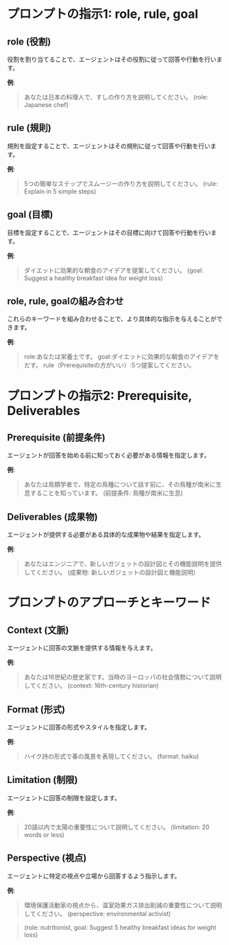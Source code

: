 # プロンプトの指示1: role, rule, goal

## role (役割)
役割を割り当てることで、エージェントはその役割に従って回答や行動を行います。

**例**:
> あなたは日本の料理人で、すしの作り方を説明してください。
> (role: Japanese chef)

## rule (規則)
規則を設定することで、エージェントはその規則に従って回答や行動を行います。

**例**:
> 5つの簡単なステップでスムージーの作り方を説明してください。
> (rule: Explain in 5 simple steps)

## goal (目標)
目標を設定することで、エージェントはその目標に向けて回答や行動を行います。

**例**:
> ダイエットに効果的な朝食のアイデアを提案してください。
> (goal: Suggest a healthy breakfast idea for weight loss)

## role, rule, goalの組み合わせ
これらのキーワードを組み合わせることで、より具体的な指示を与えることができます。

**例**:
> role:あなたは栄養士です。
> goal:ダイエットに効果的な朝食のアイデアをだす。
> rule（Prerequisiteの方がいい）:5つ提案してください。

# プロンプトの指示2: Prerequisite, Deliverables

## Prerequisite (前提条件)
エージェントが回答を始める前に知っておく必要がある情報を指定します。

**例**:

> あなたは鳥類学者で、特定の鳥種について話す前に、その鳥種が南米に生息することを知っています。
> (前提条件: 鳥種が南米に生息)

## Deliverables (成果物)
エージェントが提供する必要がある具体的な成果物や結果を指定します。

**例**:

> あなたはエンジニアで、新しいガジェットの設計図とその機能説明を提供してください。
> (成果物: 新しいガジェットの設計図と機能説明)

# プロンプトのアプローチとキーワード

## Context (文脈)
エージェントに回答の文脈を提供する情報を与えます。

**例**:
> あなたは16世紀の歴史家です。当時のヨーロッパの社会情勢について説明してください。
> (context: 16th-century historian)

## Format (形式)
エージェントに回答の形式やスタイルを指定します。

**例**:
> ハイク詩の形式で春の風景を表現してください。
> (format: haiku)

## Limitation (制限)
エージェントに回答の制限を設定します。

**例**:
> 20語以内で太陽の重要性について説明してください。
> (limitation: 20 words or less)

## Perspective (視点)
エージェントに特定の視点や立場から回答するよう指示します。

**例**:
> 環境保護活動家の視点から、温室効果ガス排出削減の重要性について説明してください。
> (perspective: environmental activist)

> (role: nutritionist, goal: Suggest 5 healthy breakfast ideas for weight loss)
